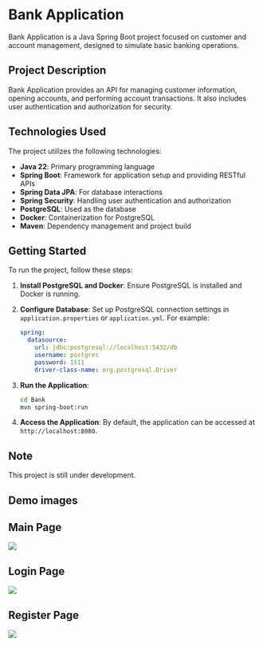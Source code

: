 # Bank Application

Bank Application is a Java Spring Boot project focused on customer and account management, designed to simulate basic banking operations.

## Project Description

Bank Application provides an API for managing customer information, opening accounts, and performing account transactions. It also includes user authentication and authorization for security.

## Technologies Used

The project utilizes the following technologies:

- **Java 22**: Primary programming language
- **Spring Boot**: Framework for application setup and providing RESTful APIs
- **Spring Data JPA**: For database interactions
- **Spring Security**: Handling user authentication and authorization
- **PostgreSQL**: Used as the database
- **Docker**: Containerization for PostgreSQL
- **Maven**: Dependency management and project build

## Getting Started

To run the project, follow these steps:

1. **Install PostgreSQL and Docker**: Ensure PostgreSQL is installed and Docker is running.

2. **Configure Database**: Set up PostgreSQL connection settings in `application.properties` or `application.yml`. For example:

    ```yaml
    spring:
      datasource:
        url: jdbc:postgresql://localhost:5432/db
        username: postgres
        password: 1511
        driver-class-name: org.postgresql.Driver
    ```

3. **Run the Application**:

    ```bash
    cd Bank
    mvn spring-boot:run
    ```

4. **Access the Application**: By default, the application can be accessed at `http://localhost:8080`.

## Note
This project is still under development.


## Demo images

## Main Page

<img src="https://cdn.discordapp.com/attachments/870962319625191428/1251766360925667338/image.png?ex=666fc5c5&is=666e7445&hm=cef1720e87eab792b8daf1e1f69ec24d51bc957de41b7bee3704eee0d657047e&">

## Login Page
<img src="https://cdn.discordapp.com/attachments/870962319625191428/1251766400184356945/image.png?ex=666fc5ce&is=666e744e&hm=ba5dc4b5400de2dd25431eb83e5731c50df861738e24214e0dce328e9cfc26d3&">

## Register Page
<img  src="https://cdn.discordapp.com/attachments/870962319625191428/1251766451337953300/image.png?ex=666fc5da&is=666e745a&hm=98c0502859ab1a8dc496ca767a119a4b5b038fbfd224c3d8bb276420201fa8f2&">



